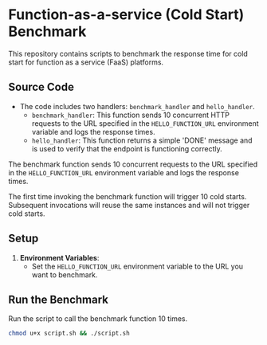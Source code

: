 # Function-as-a-service (Cold Start) Benchmark

This repository contains scripts to benchmark the response time for cold start for function as a service (FaaS) platforms.

## Source Code
- The code includes two handlers: `benchmark_handler` and `hello_handler`.
    - `benchmark_handler`: This function sends 10 concurrent HTTP requests to the URL specified in the `HELLO_FUNCTION_URL` environment variable and logs the response times.
    - `hello_handler`: This function returns a simple 'DONE' message and is used to verify that the endpoint is functioning correctly.

The benchmark function sends 10 concurrent requests to the URL specified in the `HELLO_FUNCTION_URL` environment variable and logs the response times.

The first time invoking the benchmark function will trigger 10 cold starts.
Subsequent invocations will reuse the same instances and will not trigger cold starts.

## Setup

1. **Environment Variables**:
   - Set the `HELLO_FUNCTION_URL` environment variable to the URL you want to benchmark.

## Run the Benchmark

Run the script to call the benchmark function 10 times.
```bash
chmod u+x script.sh && ./script.sh
```
